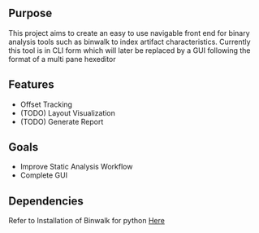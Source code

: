 ## Purpose

This project aims to create an easy to use navigable front end for binary analysis tools such as binwalk to index artifact characteristics. Currently this tool is in CLI form which will later be replaced by a GUI following the format of a multi pane hexeditor 

## Features

* Offset Tracking
* (TODO) Layout Visualization
* (TODO) Generate Report

## Goals

* Improve Static Analysis Workflow
* Complete GUI

## Dependencies

Refer to Installation of Binwalk for python
[Here](https://github.com/ReFirmLabs/binwalk/blob/master/INSTALL.md)
